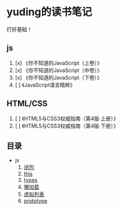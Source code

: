 # yuding的读书笔记

打好基础！

## js

1. [x] 《你不知道的JavaScript（上卷）》
2. [x] 《你不知道的JavaScript（中卷）》
3. [x] 《你不知道的JavaScript（下卷）》
4. [ ] 《JavaScript语言精粹》

## HTML/CSS

1. [ ] 《HTML5与CSS3权威指南（第4版·上册）》
2. [ ] 《HTML5与CSS3权威指南（第4版·下册）》

## 目录

- js
  1. [闭包](./js/闭包.md)
  2. [this](./js/this.md)
  3. [types](./js/types.md)
  4. [懒加载](./js/懒加载.md)
  5. [虚拟列表](./js/virtual-list.md)
  6. [prototype](./js/prototype.md)
